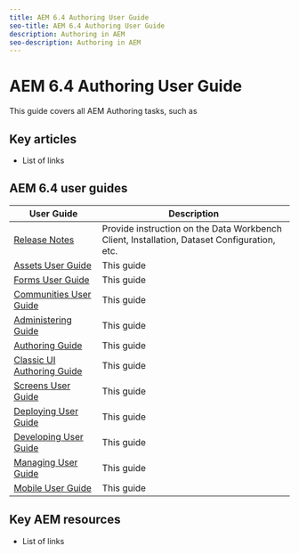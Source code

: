 ```yaml
---
title: AEM 6.4 Authoring User Guide
seo-title: AEM 6.4 Authoring User Guide
description: Authoring in AEM
seo-description: Authoring in AEM
---
```


# AEM 6.4 Authoring User Guide

This guide covers all AEM Authoring tasks, such as 

## Key articles

* List of links

## AEM 6.4 user guides

| User Guide | Description |
|--- |---|
| [Release Notes](/help/release-notes/home.md)|Provide instruction on the Data Workbench Client, Installation, Dataset Configuration, etc.|
| [Assets User Guide](/help/assets/home.md) | This guide  |
| [Forms User Guide](/help/forms/home.md) | This guide |
| [Communities User Guide](/help/communities/home.md) | This guide  |
| [Administering Guide](/help/sites-administering/home.md) | This guide |
| [Authoring Guide](/help/sites-authoring/home.md) | This guide |
| [Classic UI Authoring Guide](/help/sites-classic-ui-authoring/home.md) | This guide  |
| [Screens User Guide](/help/screens/home.md) | This guide |
| [Deploying User Guide](/help/sites-deploying/home.md) | This guide  |
| [Developing User Guide](/help/sites-developing/home.md)|This guide|
| [Managing User Guide](/help/managing/home.md)|This guide |
| [Mobile User Guide](/help/mobile/home.md)|This guide |

## Key AEM resources

* List of links
